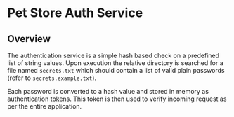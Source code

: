 # Pet Store Auth Service

## Overview
The authentication service is a simple hash based check on a predefined list of string values. Upon execution the relative directory is searched for a file named `secrets.txt` which should contain a list of valid plain passwords (refer to `secrets.example.txt`). 

Each password is converted to a hash value and stored in memory as authentication tokens. This token is then used to verify incoming request as per the entire application.